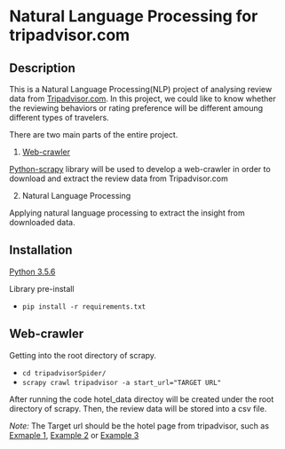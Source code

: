 # Natural Language Processing for tripadvisor.com

## Description
This is a Natural Language Processing(NLP) project of analysing review data from [Tripadvisor.com](https://www.tripadvisor.com/). In this project, we could like to know whether the reviewing behaviors or rating preference will be different amoung different types of travelers.

There are two main parts of the entire project.
  1. [Web-crawler](https://github.com/cfcdavidchan/tripadvisor#web-crawler)

  [Python-scrapy](https://scrapy.org/) library will be used to develop a web-crawler in order to download and extract the review data from Tripadvisor.com

  2. Natural Language Processing

  Applying natural language processing to extract the insight from downloaded data.

## Installation
[Python 3.5.6](https://www.python.org/downloads/release/python-356/)

Library pre-install

* `pip install -r requirements.txt`

## Web-crawler

Getting into the root directory of scrapy.

* `cd tripadvisorSpider/`
* `scrapy crawl tripadvisor -a start_url="TARGET URL"`

After running the code hotel_data directoy will be created under the root directory of scrapy. Then, the review data will be stored into a csv file.

*Note:*   The Target url should be the hotel page from tripadvisor, such as [Exmaple 1](https://www.tripadvisor.com/Hotel_Review-g60982-d87011-Reviews-Prince_Waikiki-Honolulu_Oahu_Hawaii.html), [Example 2](https://www.tripadvisor.com/Hotel_Review-g60982-d1818106-Reviews-The_Modern_Honolulu-Honolulu_Oahu_Hawaii.html) or [Example 3](https://www.tripadvisor.com/Hotel_Review-g297701-d8293999-Reviews-Mandapa_a_Ritz_Carlton_Reserve-Ubud_Bali.html)
